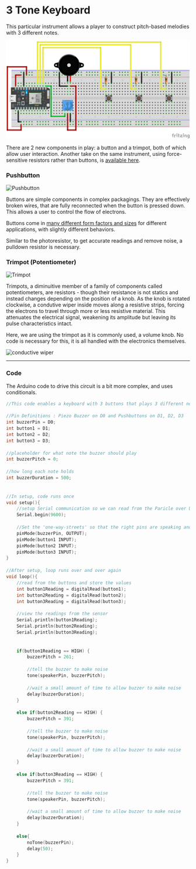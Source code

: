 # 3 Tone Keyboard

This particular instrument allows a player to construct pitch-based melodies with 3 different notes.

![keyboard](keyboard.png)

There are 2 new components in play: a button and a trimpot, both of which allow user interaction. Another take on the same instrument, using force-sensitive resistors rather than buttons, is [available here](https://www.arduino.cc/en/Tutorial/toneKeyboard).

### Pushbutton

![Pushbutton](hhttps://cdn.sparkfun.com//assets/parts/9/0/00097-03-L.jpg)

Buttons are simple components in complex packagings. They are effectively broken wires, that are fully reconnected when the button is pressed down. This allows a user to control the flow of electrons.

Buttons come in [many different form factors and sizes](https://www.sparkfun.com/search/results?term=button) for different applications, with slightly different behaviors.

Similar to the photoresistor, to get accurate readings and remove noise, a pulldown resistor is necessary.

### Trimpot (Potentiometer)

![Trimpot](https://cdn.sparkfun.com//assets/parts/3/8/2/3/09806-01.jpg)

Trimpots, a diminuitive member of a family of components called potentiometers, are resistors - though their resistance is not statics and instead changes depending on the position of a knob. As the knob is rotated clockwise, a condutive wiper inside moves along a resistive strips, forcing the electrons to travel through more or less resistive material. This attenuates the electrical signal, weakening its amplitude but leaving its pulse characteristics intact.

Here, we are using the trimpot as it is commonly used, a volume knob. No code is necessary for this, it is all handled with the electronics themselves.

![conductive wiper](https://i.stack.imgur.com/XXQEm.gif)

-----

### Code
The Arduino code to drive this circuit is a bit more complex, and uses conditionals.

```c
//This code enables a keyboard with 3 buttons that plays 3 different notes.

//Pin Definitions : Piezo Buzzer on D0 and Pushbuttons on D1, D2, D3
int buzzerPin = D0;
int button1 = D1;
int button2 = D2;
int button3 = D3;

//placeholder for what note the buzzer should play
int buzzerPitch = 0;

//how long each note holds
int buzzerDuration = 500;

 
//In setup, code runs once
void setup(){
    //setup Serial communication so we can read from the Paricle over USB
    Serial.begin(9600);
	
	//Set the 'one-way-streets' so that the right pins are speaking and listening
	pinMode(buzzerPin, OUTPUT);
	pinMode(button1 INPUT);
	pinMode(button2 INPUT);
	pinMode(button3 INPUT);
}

//After setup, loop runs over and over again 
void loop(){
 	//read from the buttons and store the values
	int button1Reading = digitalRead(button1);
	int button2Reading = digitalRead(button2);
	int button3Reading = digitalRead(button3);
 
 	//view the readings from the sensor
 	Serial.println(button1Reading);
 	Serial.println(button2Reading);
 	Serial.println(button3Reading);

		
	if(button1Reading == HIGH) {
		buzzerPitch = 261;
		
		//tell the buzzer to make noise
 		tone(speakerPin, buzzerPitch);
 	
 		//wait a small amount of time to allow buzzer to make noise
 		delay(buzzerDuration);
 	}

 	else if(button2Reading == HIGH) {
		buzzerPitch = 391;
		
		//tell the buzzer to make noise
 		tone(speakerPin, buzzerPitch);
 	
 		//wait a small amount of time to allow buzzer to make noise
 		delay(buzzerDuration);
 	}

 	else if(button3Reading == HIGH) {
		buzzerPitch = 391;
		
		//tell the buzzer to make noise
 		tone(speakerPin, buzzerPitch);
 	
 		//wait a small amount of time to allow buzzer to make noise
 		delay(buzzerDuration);
 	}

 	else{
 		noTone(buzzerPin);
 		delay(50);
 	}
}
```